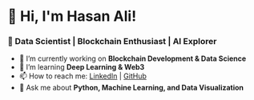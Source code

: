 # 👋 Hi, I'm Hasan Ali!

### 🔹 Data Scientist | Blockchain Enthusiast | AI Explorer

- 🔭 I’m currently working on **Blockchain Development & Data Science**
- 🌱 I’m learning **Deep Learning & Web3**
- 📫 How to reach me: [LinkedIn](https://linkedin.com/in/hassan-ali-61580629a) | [GitHub](https://github.com/Hasan-Ali158)
- 💬 Ask me about **Python, Machine Learning, and Data Visualization**

